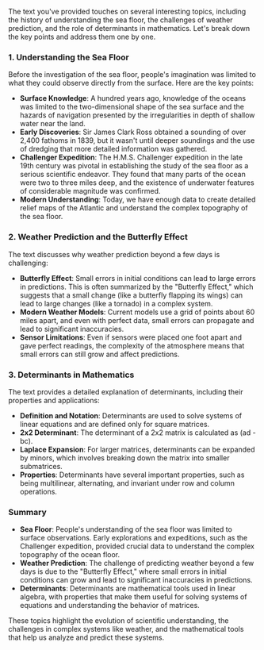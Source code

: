 The text you've provided touches on several interesting topics, including the history of understanding the sea floor, the challenges of weather prediction, and the role of determinants in mathematics. Let's break down the key points and address them one by one.

### 1. Understanding the Sea Floor
Before the investigation of the sea floor, people's imagination was limited to what they could observe directly from the surface. Here are the key points:

- **Surface Knowledge**: A hundred years ago, knowledge of the oceans was limited to the two-dimensional shape of the sea surface and the hazards of navigation presented by the irregularities in depth of shallow water near the land.
- **Early Discoveries**: Sir James Clark Ross obtained a sounding of over 2,400 fathoms in 1839, but it wasn't until deeper soundings and the use of dredging that more detailed information was gathered.
- **Challenger Expedition**: The H.M.S. Challenger expedition in the late 19th century was pivotal in establishing the study of the sea floor as a serious scientific endeavor. They found that many parts of the ocean were two to three miles deep, and the existence of underwater features of considerable magnitude was confirmed.
- **Modern Understanding**: Today, we have enough data to create detailed relief maps of the Atlantic and understand the complex topography of the sea floor.

### 2. Weather Prediction and the Butterfly Effect
The text discusses why weather prediction beyond a few days is challenging:

- **Butterfly Effect**: Small errors in initial conditions can lead to large errors in predictions. This is often summarized by the "Butterfly Effect," which suggests that a small change (like a butterfly flapping its wings) can lead to large changes (like a tornado) in a complex system.
- **Modern Weather Models**: Current models use a grid of points about 60 miles apart, and even with perfect data, small errors can propagate and lead to significant inaccuracies.
- **Sensor Limitations**: Even if sensors were placed one foot apart and gave perfect readings, the complexity of the atmosphere means that small errors can still grow and affect predictions.

### 3. Determinants in Mathematics
The text provides a detailed explanation of determinants, including their properties and applications:

- **Definition and Notation**: Determinants are used to solve systems of linear equations and are defined only for square matrices.
- **2x2 Determinant**: The determinant of a 2x2 matrix is calculated as \(ad - bc\).
- **Laplace Expansion**: For larger matrices, determinants can be expanded by minors, which involves breaking down the matrix into smaller submatrices.
- **Properties**: Determinants have several important properties, such as being multilinear, alternating, and invariant under row and column operations.

### Summary
- **Sea Floor**: People's understanding of the sea floor was limited to surface observations. Early explorations and expeditions, such as the Challenger expedition, provided crucial data to understand the complex topography of the ocean floor.
- **Weather Prediction**: The challenge of predicting weather beyond a few days is due to the "Butterfly Effect," where small errors in initial conditions can grow and lead to significant inaccuracies in predictions.
- **Determinants**: Determinants are mathematical tools used in linear algebra, with properties that make them useful for solving systems of equations and understanding the behavior of matrices.

These topics highlight the evolution of scientific understanding, the challenges in complex systems like weather, and the mathematical tools that help us analyze and predict these systems.
